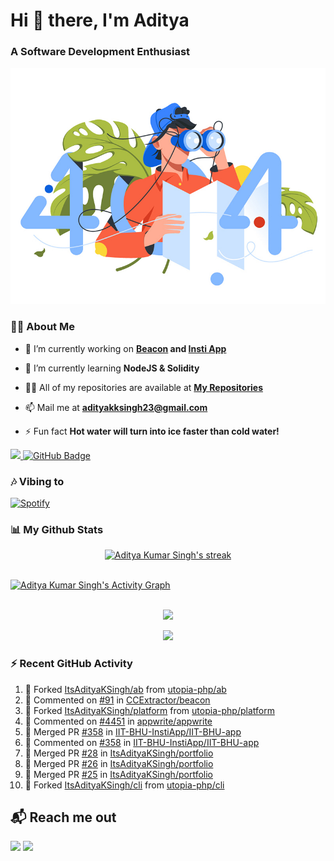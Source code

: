 <h1 align="left"> Hi 👋 there, I'm Aditya</h1>
<!-- <p align="center">
    
[![Typing SVG](https://readme-typing-svg.herokuapp.com?color=%2336BCF7&size=40&center=true&lines=Hi+There!;I'm+Aditya)](https://git.io/typing-svg)
    
</p> -->
<h3 align="left">A Software Development Enthusiast</h3>
<img src="./aditya-home.jpg" />

### 🙋‍♂️ About Me

- 🔭 I’m currently working on **[Beacon](https://github.com/CCExtractor/beacon) and [Insti App](https://github.com/IIT-BHU-InstiApp/IIT-BHU-app)**

- 🌱 I’m currently learning **NodeJS & Solidity**

- 👨‍💻 All of my repositories are available at **[My Repositories](https://github.com/ItsAdityaKSingh?tab=repositories)**

- 📫 Mail me at **adityakksingh23@gmail.com**

- ⚡ Fun fact **Hot water will turn into ice faster than cold water!**


<p align="left">
<a href="https://github.com/ItsAdityaKSingh/github-profile-views-counter">
    <img src="https://komarev.com/ghpvc/?username=itsadityaksingh">
</a> <a href="https://github.com/itsadityaksingh?tab=followers"><img src="https://img.shields.io/github/followers/itsadityaksingh?label=Followers&style=social" alt="GitHub Badge"></a>
</p>
  
### 🎶 Vibing to
[![Spotify](https://spotify-live.vercel.app/api/spotify)](https://open.spotify.com/artist/6VuMaDnrHyPL1p4EHjYLi7?si=3cl_3ZkyRLWj-AUGzT867g)

### 📊 My Github Stats
<!-- [![𝚝𝚛𝚘𝚙𝚑𝚢](https://github-profile-trophy.vercel.app/?username=ItsAdityaKSingh&column=8&margin-w=15&margin-h=15&no-bg=true&no-frame=true&theme=juicyfresh)](https://github.com/ItsAdityaKSingh)

<p align="center">
  <a>
    <img height="150" width="150" src="https://github.com/JayantGoel001/JayantGoel001/blob/master/PNG/left.png">
    <img align="center" src="https://github-readme-streak-stats.herokuapp.com/?user=ItsAdityaKSingh&theme=dark&hide_border=true"/>
    <img height="150" width="150" src="https://github.com/JayantGoel001/JayantGoel001/blob/master/PNG/right.png">
  </a>
</p> -->

<p align="center">
    <a href="https://github.com/SubhamRaoniar28/github-readme-streak-stats">
        <img title="🔥 Get streak stats for your profile at git.io/streak-stats" alt="Aditya Kumar Singh's streak" src="https://github-readme-streak-stats.herokuapp.com/?user=ItsAdityaKSingh&theme=highcontrast&hide_border=true&background=0D1117"/>
    </a>
</p>



<br/>
<a href="https://github.com/kailash360/github-readme-activity-graph"><img alt="Aditya Kumar Singh's Activity Graph" src="https://activity-graph.herokuapp.com/graph?username=itsadityaksingh&bg_color=0D1117&color=FF8539&line=FF8539&point=FFFFFF&hide_border=true" /></a>
<br/>
<br/>
<p align="center"><img src="https://github-readme-stats.vercel.app/api/top-langs/?username=itsadityaksingh&layout=compact"/></p>
<p align="center"><img src="https://github-readme-stats.vercel.app/api?username=ItsAdityaKSingh&show_icons=true&theme=swift" /></p>

### ⚡ Recent GitHub Activity
<!--RECENT_ACTIVITY:start-->
1. 🔱 Forked [ItsAdityaKSingh/ab](https://github.com/ItsAdityaKSingh/ab) from [utopia-php/ab](https://github.com/utopia-php/ab)
2. 💬 Commented on [#91](https://github.com/CCExtractor/beacon/issues/91#issuecomment-1293327032) in [CCExtractor/beacon](https://github.com/CCExtractor/beacon)
3. 🔱 Forked [ItsAdityaKSingh/platform](https://github.com/ItsAdityaKSingh/platform) from [utopia-php/platform](https://github.com/utopia-php/platform)
4. 💬 Commented on [#4451](https://github.com/appwrite/appwrite/issues/4451#issuecomment-1293087192) in [appwrite/appwrite](https://github.com/appwrite/appwrite)
5. 🎉 Merged PR [#358](https://github.com/IIT-BHU-InstiApp/IIT-BHU-app/pull/358) in [IIT-BHU-InstiApp/IIT-BHU-app](https://github.com/IIT-BHU-InstiApp/IIT-BHU-app)
6. 💬 Commented on [#358](https://github.com/IIT-BHU-InstiApp/IIT-BHU-app/pull/358#discussion_r1006054858) in [IIT-BHU-InstiApp/IIT-BHU-app](https://github.com/IIT-BHU-InstiApp/IIT-BHU-app)
7. 🎉 Merged PR [#28](https://github.com/ItsAdityaKSingh/portfolio/pull/28) in [ItsAdityaKSingh/portfolio](https://github.com/ItsAdityaKSingh/portfolio)
8. 🎉 Merged PR [#26](https://github.com/ItsAdityaKSingh/portfolio/pull/26) in [ItsAdityaKSingh/portfolio](https://github.com/ItsAdityaKSingh/portfolio)
9. 🎉 Merged PR [#25](https://github.com/ItsAdityaKSingh/portfolio/pull/25) in [ItsAdityaKSingh/portfolio](https://github.com/ItsAdityaKSingh/portfolio)
10. 🔱 Forked [ItsAdityaKSingh/cli](https://github.com/ItsAdityaKSingh/cli) from [utopia-php/cli](https://github.com/utopia-php/cli)
<!--RECENT_ACTIVITY:end-->



## 📬 Reach me out
<p align="left">
<a href = "https://www.linkedin.com/in/itsadityaksingh/"><img src="https://img.icons8.com/fluent/48/000000/linkedin.png"/></a>
<a href = "https://www.instagram.com/itsadityaksingh/"><img src="https://img.icons8.com/fluent/48/000000/instagram-new.png"/></a>
</p>
